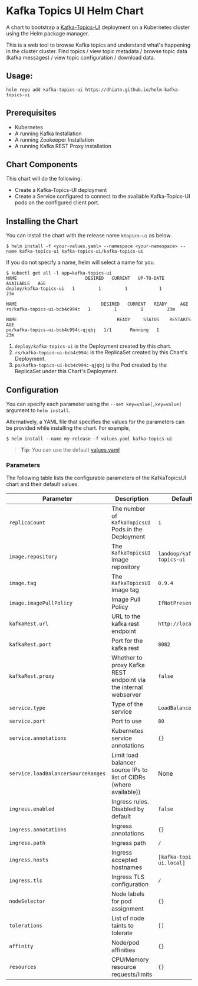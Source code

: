 # Kafka Topics UI Helm Chart
A chart to bootstrap a [Kafka-Topics-UI](https://github.com/Landoop/kafka-topics-ui) deployment on a Kubernetes cluster using the Helm package manager.

This is a web tool to browse Kafka topics and understand what's happening in the cluster cluster. Find topics / view topic metadata / browse topic data (kafka messages) / view topic configuration / download data.

## Usage:

```console
helm repo add kafka-topics-ui https://dhiatn.github.io/helm-kafka-topics-ui
```

## Prerequisites
* Kubernetes
* A running Kafka Installation
* A running Zookeeper Installation
* A running Kafka REST Proxy installation

## Chart Components
This chart will do the following:

* Create a Kafka-Topics-UI deployment
* Create a Service configured to connect to the available Kafka-Topics-UI pods on the configured
  client port.

## Installing the Chart
You can install the chart with the release name `ktopics-ui` as below.

```console
$ helm install -f <your-values.yaml> --namespace <your-namespace> --name kafka-topics-ui kafka-topics-ui/kafka-topics-ui
```

If you do not specify a name, helm will select a name for you.

```console{%raw}
$ kubectl get all -l app=kafka-topics-ui
NAME                          DESIRED   CURRENT   UP-TO-DATE   AVAILABLE   AGE
deploy/kafka-topics-ui   1         1         1            1           23m

NAME                                DESIRED   CURRENT   READY     AGE
rs/kafka-topics-ui-bcb4c994c   1         1         1         23m

NAME                                      READY     STATUS    RESTARTS   AGE
po/kafka-topics-ui-bcb4c994c-qjqbj   1/1       Running   1          23m
```

1. `deploy/kafka-topics-ui` is the Deployment created by this chart.
1. `rs/kafka-topics-ui-bcb4c994c` is the ReplicaSet created by this Chart's Deployment.
1. `po/kafka-topics-ui-bcb4c994c-qjqbj` is the Pod created by the ReplicaSet under this Chart's Deployment.

## Configuration
You can specify each parameter using the `--set key=value[,key=value]` argument to `helm install`.

Alternatively, a YAML file that specifies the values for the parameters can be provided while installing the chart. For example,

```console
$ helm install --name my-release -f values.yaml kafka-topics-ui
```

> **Tip**: You can use the default [values.yaml](kafka-topics-ui/values.yaml)

### Parameters
The following table lists the configurable parameters of the KafkaTopicsUI chart and their default values.

| Parameter | Description | Default |
| --------- | ----------- | ------- |
| `replicaCount` | The number of `KafkaTopicsUI` Pods in the Deployment | `1` |
| `image.repository` | The `KafkaTopicsUI` image repository | `landoop/kafka-topics-ui` |
| `image.tag` | The `KafkaTopicsUI` image tag | `0.9.4` |
| `image.imagePullPolicy` | Image Pull Policy | `IfNotPresent` |
| `kafkaRest.url` | URL to the kafka rest endpoint | `http://localhost` |
| `kafkaRest.port` | Port for the kafka rest | `8082` |
| `kafkaRest.proxy` | Whether to proxy Kafka REST endpoint via the internal webserver | `false` |
| `service.type` | Type of the service | `LoadBalancer` |
| `service.port` | Port to use | `80` |
| `service.annotations` | Kubernetes service annotations | `{}` |
| `service.loadBalancerSourceRanges` | Limit load balancer source IPs to list of CIDRs (where available)) | None |
| `ingress.enabled` | Ingress rules. Disabled by default | `false` |
| `ingress.annotations` | Ingress annotations | `{}` |
| `ingress.path` | Ingress path | `/` |
| `ingress.hosts` | Ingress accepted hostnames | `[kafka-topics-ui.local]` |
| `ingress.tls` | Ingress TLS configuration | `/` |
| `nodeSelector` | Node labels for pod assignment | `{}` |
| `tolerations` | List of node taints to tolerate | `[]` |
| `affinity` | Node/pod affinities | `{}` |
| `resources` | CPU/Memory resource requests/limits | `{}` |
